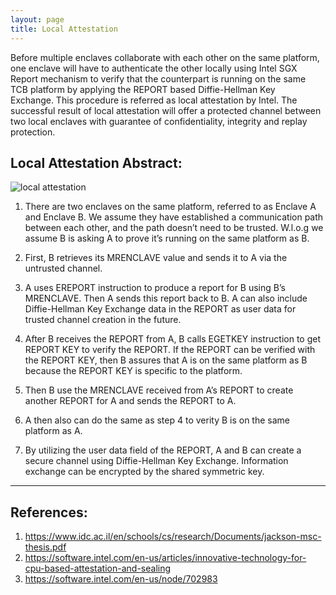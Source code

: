 ```yaml
---
layout: page
title: Local Attestation
---
```


Before multiple enclaves collaborate with each other on the same platform, one enclave will have to authenticate the other locally using Intel SGX Report mechanism to verify that the counterpart is running on the same TCB platform by applying the REPORT based Diffie-Hellman Key Exchange. This procedure is referred as local attestation by Intel. The successful result of local attestation will offer a protected channel between two local enclaves with guarantee of confidentiality, integrity and replay protection.

Local Attestation Abstract:
----

![local attestation](/sgx101/assets/pics/local_attestation.png)

1. There are two enclaves on the same platform, referred to as Enclave A and Enclave B. We assume they have established a communication path between each other, and the path doesn’t need to be trusted. W.l.o.g we assume B is asking A to prove it’s running on the same platform as B.

2. First, B retrieves its MRENCLAVE value and sends it to A via the untrusted channel.

3. A uses EREPORT instruction to produce a report for B using B’s MRENCLAVE. Then A sends this report back to B. A can also include Diffie-Hellman Key Exchange data in the REPORT as user data for trusted channel creation in the future.

4. After B receives the REPORT from A, B calls EGETKEY instruction to get REPORT KEY to verify the REPORT. If the REPORT can be verified with the REPORT KEY, then B assures that A is on the same platform as B because the REPORT KEY is specific to the platform.

5. Then B use the MRENCLAVE received from A’s REPORT to create another REPORT for A and sends the REPORT to A.

6. A then also can do the same as step 4 to verity B is on the same platform as A.

7. By utilizing the user data field of the REPORT, A and B can create a secure channel using Diffie-Hellman Key Exchange. Information exchange can be encrypted by the shared symmetric key.

----

References:
----

1. https://www.idc.ac.il/en/schools/cs/research/Documents/jackson-msc-thesis.pdf
2. https://software.intel.com/en-us/articles/innovative-technology-for-cpu-based-attestation-and-sealing
3. https://software.intel.com/en-us/node/702983